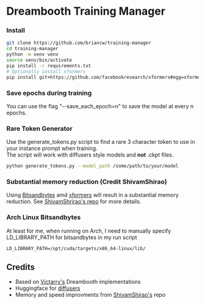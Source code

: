 # Dreambooth Training Manager
### Install
```bash
git clone https://github.com/briancw/training-manager
cd training-manager
python -m venv venv
source venv/bin/activate
pip install -r requirements.txt
# Optionally install xformers
pip install git+https://github.com/facebookresearch/xformers#egg=xformers
```

### Save epochs during training
You can use the flag "--save_each_epoch=n" to save the model at every n epochs.

### Rare Token Generator
Use the generate_tokens.py script to find a rare 3 character token to use in your instance prompt when training.<br>
The script will work with diffusers style models and **not** .ckpt files.
```bash
python generate_tokens.py --model_path /some/path/to/your/model
```

### Substantial memory reduction (Credit ShivamShirao)
Using [Bitsandbytes](https://github.com/TimDettmers/bitsandbytes) amd [xformers](https://github.com/facebookresearch/xformers) will result in a substantial memory reduction. See [ShivamShrirao's repo](https://github.com/ShivamShrirao/diffusers/tree/main/examples/dreambooth) for more details.

### Arch Linux Bitsandbytes
At least for me, when running on Arch, I need to manually specify LD_LIBRARY_PATH for bitsandbytes in my run script
```
LD_LIBRARY_PATH=/opt/cuda/targets/x86_64-linux/lib/
```

## Credits
- Based on [Victarry's](https://github.com/ShivamShrirao/diffusers/tree/main/examples/dreambooth) Dreambooth implementations
- Huggingface for [diffusers](https://github.com/huggingface/diffusers)
- Memory and speed improvments from [ShivamShirao's](https://github.com/ShivamShrirao/diffusers/tree/main/examples/dreambooth) repo